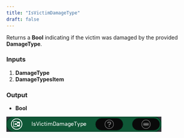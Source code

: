 ```yaml
---
title: "IsVictimDamageType"
draft: false
---
```

Returns a **Bool** indicating if the victim was damaged by the provided **DamageType**.
### Inputs
1. **DamageType**
2. **DamageTypesItem**
### Output
-   **Bool**

![IsVictimDamageType](https://raw.githubusercontent.com/battlefield-portal-community/Image-CDN/main/portal_blocks/IsVictimDamageType.png)